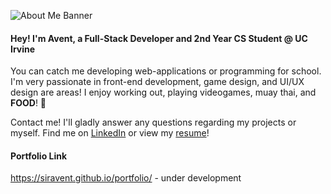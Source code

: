 ![About Me Banner](https://media-exp1.licdn.com/dms/image/C5616AQGeqBlRPNEGMw/profile-displaybackgroundimage-shrink_350_1400/0/1647489437139?e=1654732800&v=beta&t=yB6VfrfYV28S141X5i-hAvRY6hxKybkm07s5-Mx-5X8)
#### Hey! I'm Avent, a Full-Stack Developer and 2nd Year CS Student @ UC Irvine

You can catch me developing web-applications or programming for school. I'm very passionate in front-end development, game design, and UI/UX design are areas! I enjoy working out, playing videogames, muay thai, and **FOOD**! 🤤

Contact me! I'll gladly answer any questions regarding my projects or myself.  Find me on [LinkedIn](https://www.linkedin.com/in/avent-chiu/) or view my [resume](https://drive.google.com/file/d/1xRE6qy1n1Z_O5NiQTQ88lJF2EOKJ4dEm/view)!

#### Portfolio Link
https://siravent.github.io/portfolio/ - under development

<!--
**sirAvent/sirAvent** is a ✨ _special_ ✨ repository because its `README.md` (this file) appears on your GitHub profile.

Here are some ideas to get you started:

- 🔭 I’m currently working on ...
- 🌱 I’m currently learning ...
- 👯 I’m looking to collaborate on ...
- 🤔 I’m looking for help with ...
- 💬 Ask me about ...
- 📫 How to reach me: ...
- 😄 Pronouns: ...
- ⚡ Fun fact: ...
-->
